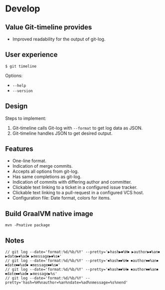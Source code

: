 # Develop

## Value Git-timeline provides

- Improved readability for the output of git-log.

## User experience

```
$ git timeline
```

Options:

- `--help`
- `--version`

## Design

Steps to implement:

1. Git-timeline calls Git-log with `--format` to get log data as JSON.
2. Git-timeline handles JSON to get desired output.

## Features

- One-line format.
- Indication of merge commits.
- Accepts all options from git-log.
- Has same completions as git-log.
- Indication of commits with differing author and committer.
- Clickable text linking to a ticket in a configured issue tracker.
- Clickable text linking to a pull-request in a configured VCS host.
- Configuration file: Date format, colors for items.

## Build GraalVM native image

```
mvn -Pnative package
```

## Notes

```
// git log --date='format:%d/%b/%Y' --pretty='▶hash▶⏹%H⏹ ▶author▶⏹%an⏹ ▶date▶⏹%ad⏹ ▶message▶⏹%s⏹'
// git log --date='format:%d/%b/%Y' --pretty='⏹hash⏹⏹%H⏹ ⏹author⏹⏹%an⏹ ⏹date⏹⏹%ad⏹ ⏹message⏹⏹%s⏹'
// git log --date='format:%d/%b/%Y' --pretty='⏹hash⏹⏹%H⏹ ⏹author⏹⏹%an⏹ ⏹date⏹⏹%ad⏹ ▶message▶%s'
// git log --date='format:%d/%b/%Y' --pretty='hash=%H%nauthor=%an%ndate=%ad%nmessage=%s%nend'
```